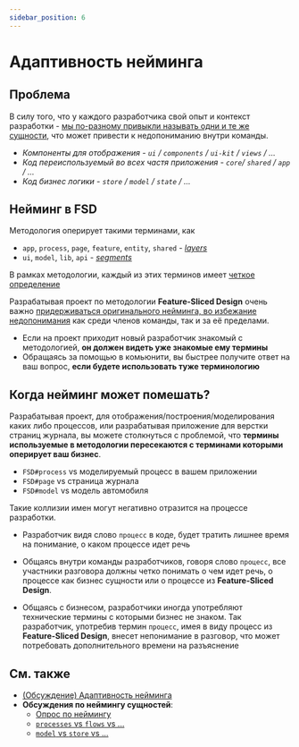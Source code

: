 ```yaml
---
sidebar_position: 6
---
```


# Адаптивность нейминга

## Проблема

В силу того, что у каждого разработчика свой опыт и контекст разработки - [мы по-разному привыкли называть одни и те же сущности][disc-src], что может привести к недопониманию внутри команды.

- *Компоненты для отображения - `ui` / `components` / `ui-kit` / `views` / ...*
- *Код переиспользуемый во всех частя приложения - `core`/ `shared` / `app` / ...*
- *Код бизнес логики - `store` / `model` / `state` / ...*

## Нейминг в FSD

Методология оперирует такими терминами, как

- `app`, `process`, `page`, `feature`, `entity`, `shared` - *[layers][refs-layers]*
- `ui`, `model`, `lib`, `api` - *[segments][refs-segments]*

В рамках методологии, каждый из этих терминов имеет [четкое определение][refs-reference]

Разрабатывая проект по методологии **Feature-Sliced Design** очень важно [придерживаться оригинального нейминга, во избежание недопонимания][disc-src] как среди членов команды, так и за её пределами.

- Если на проект приходит новый разработчик знакомый с методологией, **он должен видеть уже знакомые ему термины**
- Обращаясь за помощью в комьюнити, вы быстрее получите ответ на ваш вопрос, **если будете использовать туже терминологию**

## Когда нейминг может помешать?

Разрабатывая проект, для отображения/построения/моделирования каких либо процессов, или разрабатывая приложение для верстки страниц журнала, вы можете столкнуться с проблемой, что **термины используемые в методологии пересекаются с терминами которыми оперирует ваш бизнес**.

- `FSD#process` vs моделируемый процесс в вашем приложении
- `FSD#page` vs страница журнала
- `FSD#model` vs модель автомобиля

<!-- TODO: подумать над примерами для других терминов -->

Такие коллизии имен могут негативно отразится на процессе разработки.

- Разработчик видя слово `процесс` в коде, будет тратить лишнее время на понимание, о каком процессе идет речь

- Общаясь внутри команды разработчиков, говоря слово `процесс`, все участники разговора должны четко понимать о чем идет речь, о процессе как бизнес сущности или о процессе из **Feature-Sliced Design**.
  
- Общаясь с бизнесом, разработчики иногда употребляют технические термины с которыми бизнес не знаком. Так разработчик, употребив термин `процесс`, имея в виду процесс из **Feature-Sliced Design**, внесет непонимание в разговор, что может потребовать дополнительного времени на разъяснение

## См. также

- [(Обсуждение) Адаптивность нейминга][disc-src]
- **Обсуждения по неймингу сущностей**:
  - [Опрос по неймингу][disc-naming]
  - [`processes` vs `flows` vs ...][disc-processes]
  - [`model` vs `store` vs ...][disc-model]

[refs-layers]: /docs/concepts/decomposition/layers
[refs-segments]: /docs/concepts/decomposition/segments
[refs-reference]: /docs/reference

[disc-src]: https://github.com/feature-sliced/documentation/discussions/16
[disc-naming]: https://github.com/feature-sliced/documentation/discussions/31#discussioncomment-464894
[disc-processes]: https://github.com/feature-sliced/documentation/discussions/20
[disc-model]: https://github.com/feature-sliced/documentation/discussions/68
